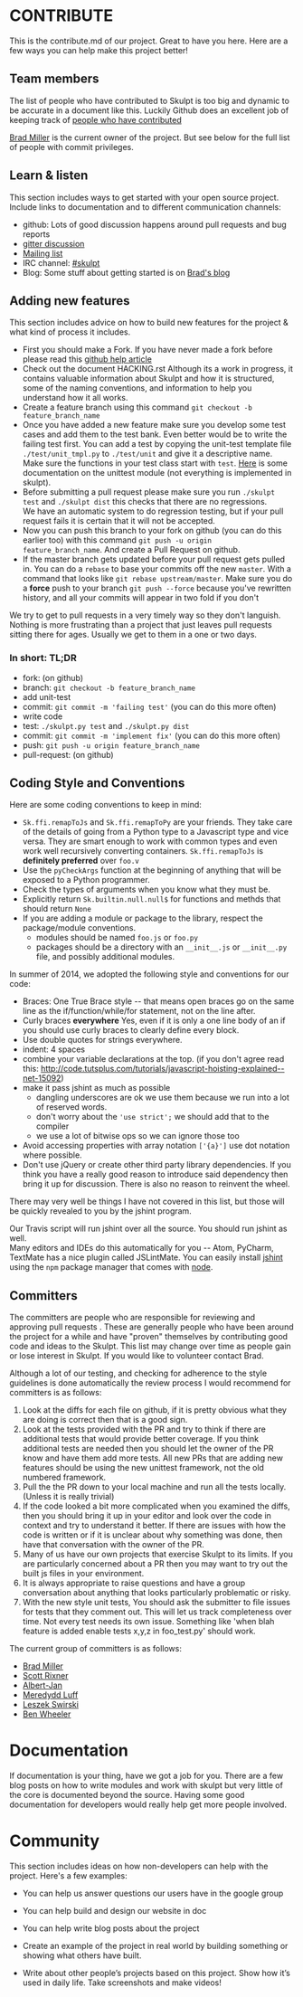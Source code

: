 # CONTRIBUTE #

This is the contribute.md of our project. Great to have you here. Here are a few ways you can help make this project better!


## Team members

The list of people who have contributed to Skulpt is too big and dynamic to be accurate 
in a document like this.  Luckily Github does an excellent job of keeping track of
[people who have contributed](https://github.com/skulpt/skulpt/graphs/contributors)

[Brad Miller](https://github.com/bnmnetp) is the current owner of the project.  But see below for 
the full list of people with commit privileges.
 
## Learn & listen

This section includes ways to get started with your open source project. Include links to documentation and to different communication channels:

* github: Lots of good discussion happens around pull requests and bug reports
* [gitter discussion](https://gitter.im/skulpt/skulpt?utm_source=badge&utm_medium=badge&utm_campaign=pr-badge&utm_content=badge)
* [Mailing list](https://groups.google.com/forum/#!forum/skulpt)
* IRC channel: [#skulpt](http://webchat.freenode.net/?channels=skulpt)
* Blog: Some stuff about getting started is on [Brad's blog](http://reputablejournal.com)

## Adding new features

This section includes advice on how to build new features for the project & what kind of process it includes.

* First you should make a Fork. If you have never made a fork before please read this [github help article](https://help.github.com/articles/fork-a-repo)
* Check out the document HACKING.rst  Although its a work in progress, it contains valuable information about Skulpt and how it is structured, some of the 
  naming conventions, and information to help you understand how it all works.
* Create a feature branch using this command `git checkout -b feature_branch_name`
* Once you have added a new feature make sure you develop some test cases and add them to the test bank. Even better would be to write the failing test first. 
  You can add a test by copying the unit-test template file `./test/unit_tmpl.py` to `./test/unit` and give it a descriptive name. Make sure the functions in 
  your test class start with `test`. [Here](https://docs.python.org/2/library/unittest.html) is some documentation on the unittest module (not everything is 
  implemented in skulpt).
* Before submitting a pull request please make sure you run ``./skulpt test`` and ``./skulpt dist`` this checks that there are no regressions.  
  We have an automatic system to do regression testing, but if your pull request fails it is certain that it will not be accepted. 
* Now you can push this branch to your fork on github (you can do this earlier too) with this command `git push -u origin feature_branch_name`. And create a Pull Request on github.
* If the master branch gets updated before your pull request gets pulled in. You can do a `rebase` to base your commits off the new `master`. With a command 
  that looks like `git rebase upstream/master`. Make sure you do a __force__ push to your branch `git push --force` because you've rewritten history, and all 
  your commits will appear in two fold if you don't

We try to get to pull requests in a very timely way so they don't languish. Nothing is more frustrating than a project that just leaves pull requests sitting there for ages. Usually we get to them in a one or two days.

### In short: TL;DR

* fork: (on github)
* branch: `git checkout -b feature_branch_name`
* add unit-test
* commit: `git commit -m 'failing test'` (you can do this more often)
* write code 
* test: `./skulpt.py test` and `./skulpt.py dist`
* commit: `git commit -m 'implement fix'` (you can do this more often)
* push: `git push -u origin feature_branch_name`
* pull-request: (on github) 




## Coding Style and Conventions

Here are some coding conventions to keep in mind:
 
* ``Sk.ffi.remapToJs`` and ``Sk.ffi.remapToPy`` are your friends.  They take care of the details 
of going from a Python type to a Javascript type and vice versa.  They are smart enough to work
with common types and even work well recursively converting containers.  ``Sk.ffi.remapToJs`` is 
**definitely preferred** over  ``foo.v``  
* Use the ``pyCheckArgs`` function at the beginning of anything that will be exposed to a Python programmer.
* Check the types of arguments when you know what they must be.
* Explicitly return ``Sk.builtin.null.null$`` for functions and methds that should return ``None``
* If you are adding a module or package to the library, respect the package/module conventions.
    * modules should be named ``foo.js`` or ``foo.py`` 
    * packages should be a directory with an ``__init__.js`` or ``__init__.py`` file, and possibly additional modules.


In summer of 2014, we adopted the following style and conventions for our code:

* Braces:  One True Brace style -- that means open braces go on the same line as the
if/function/while/for statement, not on the line after.
* Curly braces __everywhere__ Yes, even if it is only a one line body of an if you should
use curly braces to clearly define every block.
* Use double quotes for strings everywhere.
* indent: 4 spaces
* combine your variable declarations at the top. (if you don't agree read this: http://code.tutsplus.com/tutorials/javascript-hoisting-explained--net-15092)
* make it pass jshint as much as possible
  * dangling underscores are ok we use them because we run into a lot of reserved words.
  * don't worry about the `'use strict';` we should add that to the compiler
  * we use a lot of bitwise ops so we can ignore those too
* Avoid accessing properties with array notation `['{a}']` use dot notation where possible.
* Don't use jQuery or create other third party library dependencies.  If you think you have
a really good reason to introduce said dependency then bring it up for discussion.  There
is also no reason to reinvent the wheel.

There may very well be things I have not covered in this list, but those will be
quickly revealed to you by the jshint program.

Our Travis script will run jshint over all the source.  You should run jshint as well.  
Many editors and IDEs do this automatically for you -- Atom, PyCharm, TextMate has a
nice plugin called JSLintMate.  You can easily install [jshint](http://jshint.org) using the ``npm`` package manager that comes with [node](http://nodejs.org).


## Committers

The committers are people who are responsible for reviewing and approving pull requests .  These are 
generally people who have been around the project for a while and have "proven" themselves by contributing
good code and ideas to the Skulpt.  This list may change over time as people gain or lose interest in
Skulpt.  If you would like to volunteer contact Brad.

Although a lot of our testing, and checking for adherence to the style guidelines is done automatically
the review process I would recommend for committers is as follows:

1.  Look at the diffs for each file on github, if it is pretty obvious what they are doing is correct then that is a good sign.
2.  Look at the tests provided with the PR and try to think if there are additional tests that would provide better coverage. If you think additional tests are needed then you should let the owner of the PR know and have them add more tests. All new PRs that are adding new features should be using the new unittest framework, not the old numbered framework.
3.  Pull the the PR down to your local machine and run all the tests locally.  (Unless it is really trivial)
4.  If the code looked a bit more complicated when you examined the diffs, then you should bring it up in your editor and look over the code in context and try to understand it better.  If there are issues with how the code is written or if it is unclear about why something was done, then have that conversation with the owner of the PR.
5.  Many of us have our own projects that exercise Skulpt to its limits. If you are particularly concerned about a PR then you may want to try out the built js files in your environment.
6.  It is always appropriate to raise questions and have a group conversation about anything that looks particularly problematic or risky.
7.  With the new style unit tests, You should ask the submitter to file issues for tests that they comment out.  This will let us track completeness over time.  Not every test needs its own issue.  Something like 'when blah feature is added enable  tests x,y,z in foo_test.py' should work.
 
The current group of committers is as follows:

* [Brad Miller](https://github.com/bnmnetp)
* [Scott Rixner](https://github.com/ixner)
* [Albert-Jan](https://github.com/albertjan)
* [Meredydd Luff](https://github.com/meredydd)
* [Leszek Swirski](https://github.com/LeszekSwirski)
* [Ben Wheeler](https://github.com/bzwheeler)

# Documentation

If documentation is your thing, have we got a job for you.  There are a few blog posts on how to write modules and work with skulpt but very little of the core is documented beyond the source.  Having some good documentation for developers would really help get more people involved.


# Community
This section includes ideas on how non-developers can help with the project. Here's a few examples:

* You can help us answer questions our users have in the google group
* You can help build and design our website in doc
* You can help write blog posts about the project

* Create an example of the project in real world by building something or
showing what others have built.
* Write about other people’s projects based on this project. Show how
it’s used in daily life. Take screenshots and make videos!
